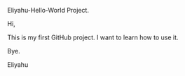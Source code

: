 Eliyahu-Hello-World Project.

Hi,

This is my first GitHub project. I want to learn how to use it.

Bye.

Eliyahu
